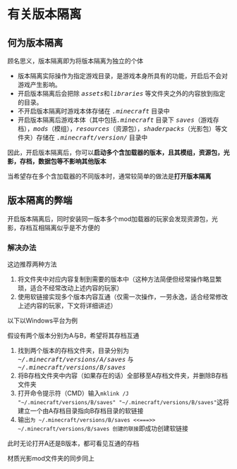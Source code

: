 # 有关版本隔离

## 何为版本隔离

顾名思义，版本隔离即为将版本隔离为独立的个体

* 版本隔离实际操作为指定游戏目录，是游戏本身所具有的功能，开启后不会对游戏产生影响。
* 开启版本隔离后会把除 <kbd>*assets*</kbd>和<kbd>*libraries*</kbd> 等文件夹之外的内容放到指定的目录。
* 不开启版本隔离时游戏本体存储在 <kbd>*.minecraft*</kbd> 目录中
* 开启版本隔离后游戏本体（其中包括<kbd>*.minecraft*</kbd> 目录下 <kbd>*saves*</kbd>（游戏存档），<kbd>*mods*</kbd>（模组），<kbd>*resources*</kbd>（资源包），<kbd>*shaderpacks*</kbd>（光影包）等文件夹）存储在 <kbd>*.minecraft/version/*</kbd> 目录中

因此，开启版本隔离后，你可以**启动多个含加载器的版本，且其模组，资源包，光影，存档，数据包等不影响其他版本**

当希望存在多个含加载器的不同版本时，通常较简单的做法是**打开版本隔离**

## 版本隔离的弊端

开启版本隔离后，同时安装同一版本多个mod加载器的玩家会发现资源包，光影，存档互相隔离似乎是不方便的

### 解决办法

这边推荐两种方法

1. 将文件夹中对应内容复制到需要的版本中（这种方法简便但经常操作略显繁琐，适合不经常改动上述内容的玩家）
2. 使用软链接实现多个版本内容互通（仅需一次操作，一劳永逸，适合经常修改上述内容的玩家，下文将详细讲述）

以下以Windows平台为例

假设有两个版本分别为A与B，希望将其存档互通

1. 找到两个版本的存档文件夹，目录分别为 <kbd>*~/.minecraft/versions/A/saves*</kbd> 与  <kbd>*~/.minecraft/versions/B/saves*</kbd>
2. 将B存档文件夹中内容（如果存在的话）全部移至A存档文件夹，并删除B存档文件夹
3. 打开命令提示符（CMD）输入`mklink /J "~/.minecraft/versions/B/saves" "~/.minecraft/versions/B/saves"`这将建立一个由A存档目录指向B存档目录的软链接
4. 输出`为 ~/.minecraft/versions/B/saves <<===>> ~/.minecraft/versions/B/saves 创建的联接`即成功创建软链接

此时无论打开A还是B版本，都可看见互通的存档

材质光影mod文件夹的同步同上

